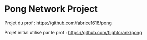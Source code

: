 # Pong Network Project

Projet du prof : https://github.com/fabrice1618/pong

Projet initial utilisé par le prof : https://github.com/flightcrank/pong